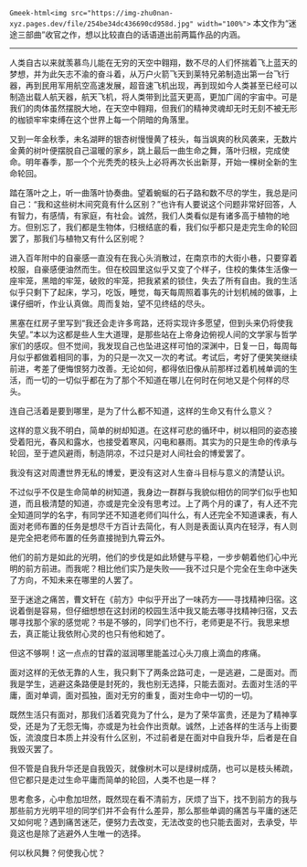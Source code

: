 `Gmeek-html<img src="https://img-zhu0nan-xyz.pages.dev/file/254be34dc436690cd958d.jpg" width="100%">`
本文作为“迷途三部曲”收官之作，想以比较直白的话语道出前两篇作品的内涵。

---
人类自古以来就羡慕鸟儿能在无穷的天空中翱翔，数不尽的人们怀揣着飞上蓝天的梦想，并为此矢志不渝的奋斗着，从万户火箭飞天到莱特兄弟制造出第一台飞行器，再到民用军用航空高速发展，超音速飞机出现，再到现如今人类甚至已经可以制造出载人航天器，航天飞机，将人类带到比蓝天更高，更加广阔的宇宙中。可是我们的肉体虽然摆脱大地，在天空中翱翔，但我们的精神灵魂却无时无刻不被无形的枷锁牢牢束缚在这个世界上每一个阴暗的角落里。

又到一年金秋季，未名湖畔的银杏树慢慢黄了枝头，每当飒爽的秋风袭来，无数片金黄的树叶便摆脱自己温暖的家乡，跳上最后一曲生命之舞，落叶归根，完成使命。明年春季，那一个个光秃秃的枝头上必将再次长出新芽，开始一棵树全新的生命轮回。

踏在落叶之上，听一曲落叶协奏曲。望着蜿蜒的石子路和数不尽的学生，我总是问自己：“我和这些树木间究竟有什么区别？”也许有人要说这个问题非常好回答，人有智力，有感情，有家庭，有社会。诚然，我们人类看似是有诸多高于植物的地方。但别忘了，我们都是生物体，归根结底的看，我们似乎都只是走完生命的轮回罢了，那我们与植物又有什么区别呢？

进入百年附中的自豪感一直没有在我心头消散过，在南京市的大街小巷，只要穿着校服，自豪感便油然而生。但在校园里这似乎又变了个样子，住校的集体生活像一座牢笼，黑暗的牢笼，破败的牢笼，把我紧紧的锁住，失去了所有自由。我的生活似乎只剩下了起床，学习，吃饭，睡觉，每天每周照着事先的计划机械的做事，上课仔细听，作业认真做。周而复始，望不见终结的尽头。

黑塞在红房子里写到“我还会走许多弯路，还将实现许多愿望，但到头来仍将使我失望。”本以为这都是些人生大道理，是那些站在上帝身边俯视人间的文学家与哲学家们的感叹。但不觉间，我发现自己也坠进这样可怕的深渊中，日复一日，每周每月似乎都做着相同的事，为的只是一次又一次的考试。考试后，考好了便笑笑继续前进，考差了便悔恨努力改善。无论如何，都得依旧像从前那样过着机械单调的生活，而一切的一切似乎都在为了那个不知道在哪儿在何时在何地又是个何样的尽头。

连自己活着是要到哪里，是为了什么都不知道，这样的生命又有什么意义？

这样的意义我不明白，简单的树却知道。在这样可悲的循环中，树以相同的姿态接受着阳光，春风和露水，也接受着寒风，闪电和暴雨。其实为的只是生命的传承与轮回，至于遮风避雨，制造阴凉，不过只是对人间社会的博爱罢了。

我没有这对周遭世界无私的博爱，更没有这对人生奋斗目标与意义的清楚认识。

不过似乎不仅是生命简单的树知道，我身边一群群与我貌似相仿的同学们似乎也知道，而且极清楚的知道，亦或是完全没有思考过。上了两个月的课了，有人还不完全知道同学的名字，有同学还不知道老师们叫什么，有人还完全不知道课表，有人面对老师布置的任务是想尽千方百计去简化，有人则是表面认真内在轻浮，有人则是完全把老师布置的任务直接抛到九霄云外。

他们的前方是如此的光明，他们的步伐是如此矫健与平稳，一步步朝着他们心中光明的前方前进。而我呢？相比他们实乃是失败——我不过只是个完全在生命中迷失了方向，不知未来在哪里的人罢了。

至于迷途之痛苦，曹文轩在《前方》中似乎开出了一味药方——寻找精神归宿。这说着倒是容易，但仔细想想在这封闭的校园生活中我又能去哪寻找精神归宿，又去哪寻找那个家的感觉呢？书是不够的，同学们也不行，老师更是不行。我思来想去，真正能让我依附心灵的也只有他和她了。

但这不够啊！这一点点的甘霖的滋润哪里能盖过心头刀痕上滴血的疼痛。

面对这样的无依无靠的人生，我只剩下了两条岔路可走，一是逃避，二是面对。而我是学生，逃避这条路便是封死的，我也别无选择，只能去面对。去面对生活的平庸，面对单调，面对孤独，面对无穷的重复，面对生命中一切的一切。

既然生活只有面对，那我们活着究竟为了什么，是为了荣华富贵，还是为了精神享受，还是为了无怨无悔，亦或是为社会作出贡献。诚然，上述各样的生活与上街要饭，流浪度日本质上并没有什么区别，不过前者是在面对中自我升华，后者是在自我毁灭罢了。

但不管是自我升华还是自我毁灭，就像树木可以是绿树成荫，也可以是枝头稀疏，但它都只是走过生命平庸而简单的轮回，人类不也是一样？

思考愈多，心中愈加坦然，既然现在看不清前方，厌烦了当下，找不到前方的我与那些前方光明平坦的同学们并不会有什么差异，那么那些单调的痛苦与平庸的迷茫又如何呢？遇到痛苦迷茫，便努力去改变，无法改变的也只能去面对，去承受，毕竟这也是除了逃避外人生唯一的选择。

何以秋风舞？何使我心忧？​​​​

<!-- ##{"timestamp":1509379200}## -->

